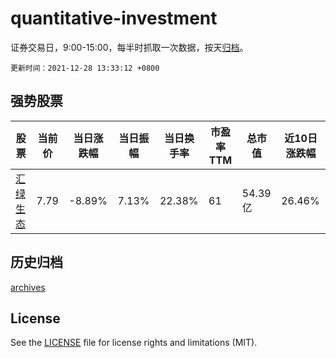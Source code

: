 # quantitative-investment

证券交易日，9:00-15:00，每半时抓取一次数据，按天[归档](archives)。

`更新时间：2021-12-28 13:33:12 +0800`

## 强势股票

|股票|当前价|当日涨跌幅|当日振幅|当日换手率|市盈率TTM|总市值|近10日涨跌幅|
|----|----|----|----|----|----|----|----|
|[汇绿生态](https://xueqiu.com/S/SZ001267)|7.79|-8.89%|7.13%|22.38%|61|54.39亿|26.46%|

## 历史归档

[archives](archives)

## License

See the [LICENSE](LICENSE) file for license rights and limitations (MIT).